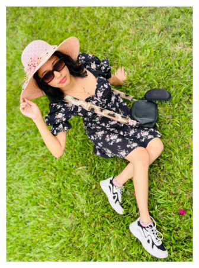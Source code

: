 ![image alt](https://github.com/sammuthirtyone/Beaver-Dm-Crk-Rd/blob/f6789828c53ebccecd6f7c6df222a6a3466514b6/Screenshot%202025-07-06%20135612.png)
